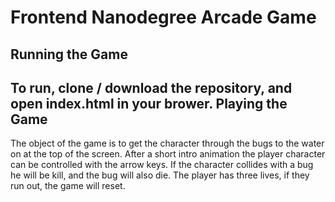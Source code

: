 Frontend Nanodegree Arcade Game
===============================
Running the Game
----------------
To run, clone / download the repository, and open index.html in your brower.
Playing the Game
----------------
The object of the game is to get the character through the bugs to the water on at the top of the screen. After a short intro animation the player character can be controlled with the arrow keys. If the character collides with a bug he will be kill, and the bug will also die. The player has three lives, if they run out, the game will reset.
